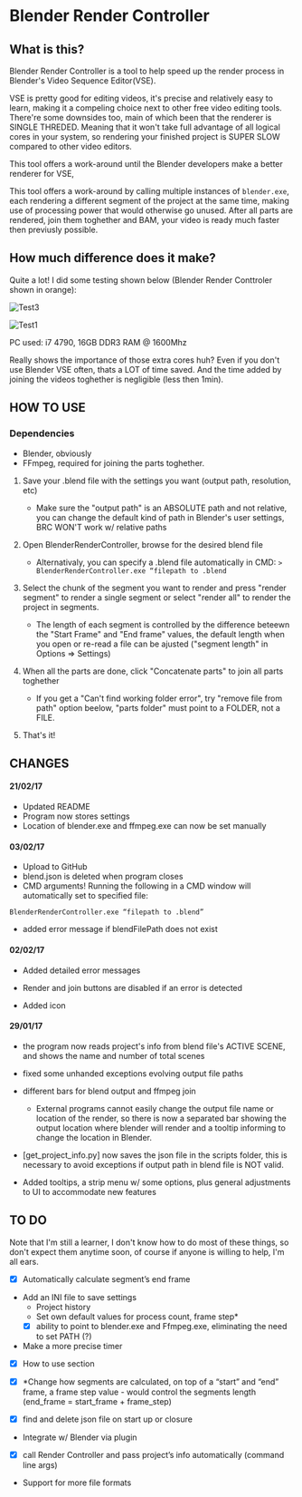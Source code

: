 # Blender Render Controller

## What is this?
Blender Render Controller is a tool to help speed up the render process in Blender's Video Sequence Editor(VSE).

VSE is pretty good for editing videos, it's precise and relatively easy to learn, making it a compeling choice next to other free video editing tools. There're some downsides too, main of which been that the renderer is SINGLE THREDED. Meaning that it won't take full advantage of all logical cores in your system, so rendering your finished project is SUPER SLOW compared to other video editors.

This tool offers a work-around until the Blender developers make a better renderer for VSE, 

This tool offers a work-around by calling multiple instances of `blender.exe`, each rendering a different segment of the project at the same time, making use of processing power that would otherwise go unused. After all parts are rendered, join them toghether and BAM, your video is ready much faster then previusly possible.

## How much difference does it make?
Quite a lot! I did some testing shown below (Blender Render Conttroler shown in orange):

![Test3](https://app.box.com/representation/file_version_147671500287/image_2048/1.png?shared_name=u90snyjbzslz0zszwges1helzmyz6b8y)

![Test1](https://app.box.com/representation/file_version_147672318497/image_2048/1.png?shared_name=i1bwfn03tie6ieehwnz7mbp4lu700gzy)

PC used: i7 4790, 16GB DDR3 RAM @ 1600Mhz

Really shows the importance of those extra cores huh? Even if you don't use Blender VSE often, thats a LOT of time saved. And the time added by joining the videos toghether is negligible (less then 1min).


## HOW TO USE

### Dependencies
- Blender, obviously
- FFmpeg, required for joining the parts toghether.


1. Save your .blend file with the settings you want (output path, resolution, etc)

	- Make sure the "output path" is an ABSOLUTE path and not relative, you can change the default kind of path in Blender's user settings, BRC WON'T work w/ relative paths
	
2. Open BlenderRenderController, browse for the desired blend file

	- Alternativaly, you can specify a .blend file automatically in CMD: `> BlenderRenderController.exe “filepath to .blend`
	
3. Select the chunk of the segment you want to render and press "render segment" to render a single segment or select "render all" to render the project in segments.

	- The length of each segment is controlled by the difference beteewn the "Start Frame" and "End frame" values, the default length when you open or re-read a file can be ajusted ("segment length" in Options => Settings)
	
4. When all the parts are done, click "Concatenate parts" to join all parts toghether

	- If you get a "Can't find working folder error", try "remove file from path" option beelow, "parts folder" must point to a FOLDER, not a FILE.

	
5. That's it!

## CHANGES

#### 21/02/17

- Updated README
- Program now stores settings
- Location of blender.exe and ffmpeg.exe can now be set manually

#### 03/02/17

- Upload to GitHub
- blend.json is deleted when program closes
- CMD arguments! Running the following in a CMD window will automatically set to specified file: 
```
BlenderRenderController.exe “filepath to .blend”
```
- added error message if blendFilePath does not exist

#### 02/02/17

- Added detailed error messages

- Render and join buttons are disabled if an error is detected

- Added icon

#### 29/01/17

- the program now reads project's info from blend file's ACTIVE SCENE, and shows the name and number of total scenes

- fixed some unhanded exceptions evolving output file paths

- different bars for blend output and ffmpeg join

  - External programs cannot easily change the output file name or location of the render, so there is now a separated bar showing the       output location where blender will render and a tooltip informing to change the location in Blender.
  
- [get_project_info.py] now saves the json file in the scripts folder, this is necessary to avoid exceptions if output path in blend       file is NOT valid.

- Added tooltips, a strip menu w/ some options, plus general adjustments to UI to accommodate new features

## TO DO

Note that I'm still a learner, I don't know how to do most of these things, so don't expect them anytime soon, of course if anyone is willing to help, I'm all ears.

- [x] Automatically calculate segment’s end frame

- Add an INI file to save settings
	- Project history
	- Set own default values for process count, frame step*
	- [x] ability to point to blender.exe and Ffmpeg.exe, eliminating the need to set PATH (?)

- Make a more precise timer

- [x] How to use section

- [x] *Change how segments are calculated, on top of a “start” and “end” frame, a frame step value - would control the segments length (end_frame = start_frame + frame_step)

- [x] find and delete json file on start up or closure

- Integrate w/ Blender via plugin

- [x] call Render Controller and pass project’s info automatically (command line args)

- Support for more file formats
